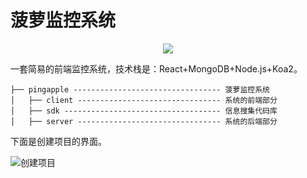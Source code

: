 # 菠萝监控系统
<p align="center">
    <img src="https://github.com/pwstrick/pineapple/blob/master/client/public/img/logo.png"/>
</p>

一套简易的前端监控系统，技术栈是：React+MongoDB+Node.js+Koa2。
```
├── pingapple --------------------------------- 菠萝监控系统
│   ├── client -------------------------------- 系统的前端部分
│   ├── sdk ----------------------------------- 信息搜集代码库
│   ├── server -------------------------------- 系统的后端部分
```

下面是创建项目的界面。

![创建项目](https://github.com/pwstrick/pineapple/blob/master/client/public/img/ui/v1.0/1.png)